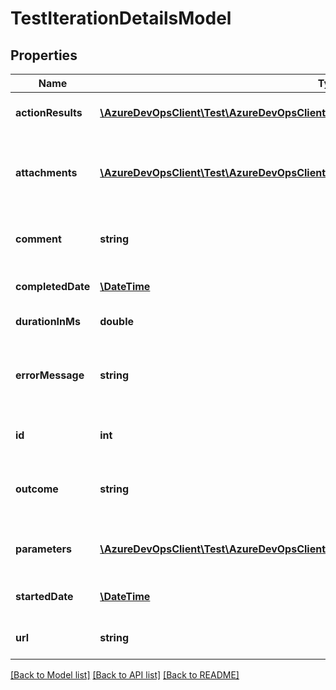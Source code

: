 # TestIterationDetailsModel

## Properties
Name | Type | Description | Notes
------------ | ------------- | ------------- | -------------
**actionResults** | [**\AzureDevOpsClient\Test\AzureDevOpsClient\Test\Model\TestActionResultModel[]**](TestActionResultModel.md) | Test step results in an iteration. | [optional] 
**attachments** | [**\AzureDevOpsClient\Test\AzureDevOpsClient\Test\Model\TestCaseResultAttachmentModel[]**](TestCaseResultAttachmentModel.md) | Reference to attachments in test iteration result. | [optional] 
**comment** | **string** | Comment in test iteration result. | [optional] 
**completedDate** | [**\DateTime**](\DateTime.md) | Time when execution completed. | [optional] 
**durationInMs** | **double** | Duration of execution. | [optional] 
**errorMessage** | **string** | Error message in test iteration result execution. | [optional] 
**id** | **int** | ID of test iteration result. | [optional] 
**outcome** | **string** | Test outcome if test iteration result. | [optional] 
**parameters** | [**\AzureDevOpsClient\Test\AzureDevOpsClient\Test\Model\TestResultParameterModel[]**](TestResultParameterModel.md) | Test parameters in an iteration. | [optional] 
**startedDate** | [**\DateTime**](\DateTime.md) | Time when execution started. | [optional] 
**url** | **string** | Url to test iteration result. | [optional] 

[[Back to Model list]](../README.md#documentation-for-models) [[Back to API list]](../README.md#documentation-for-api-endpoints) [[Back to README]](../README.md)


